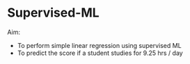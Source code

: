 # Supervised-ML
Aim:
* To perform simple linear regression using supervised ML 
* To predict the score if a student studies for 9.25 hrs / day
